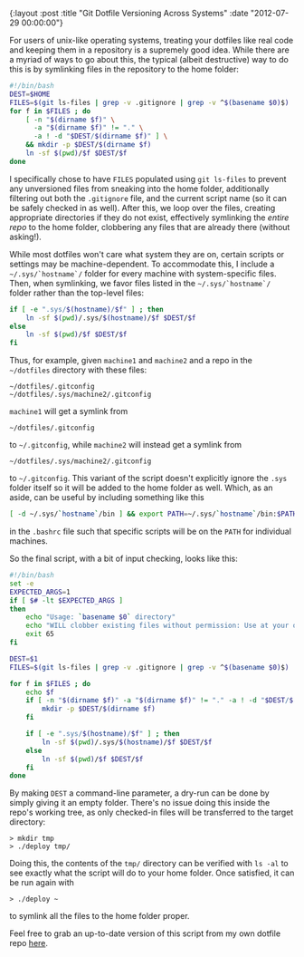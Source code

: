 {:layout :post
 :title "Git Dotfile Versioning Across Systems"
 :date "2012-07-29 00:00:00"}

For users of unix-like operating systems, treating your dotfiles like
real code and keeping them in a repository is a supremely good idea.
While there are a myriad of ways to go about this, the typical (albeit
destructive) way to do this is by symlinking files in the repository
to the home folder:

```bash
#!/bin/bash
DEST=$HOME
FILES=$(git ls-files | grep -v .gitignore | grep -v ^$(basename $0)$)
for f in $FILES ; do
    [ -n "$(dirname $f)" \
      -a "$(dirname $f)" != "." \
      -a ! -d "$DEST/$(dirname $f)" ] \
    && mkdir -p $DEST/$(dirname $f)
    ln -sf $(pwd)/$f $DEST/$f
done
```

I specifically chose to have `FILES` populated using `git ls-files` to
prevent any unversioned files from sneaking into the home folder,
additionally filtering out both the `.gitignore` file, and the current
script name (so it can be safely checked in as well).  After this, we
loop over the files, creating appropriate directories if they do not
exist, effectively symlinking the *entire repo* to the home folder,
clobbering any files that are already there (without asking!).

While most dotfiles won't care what system they are on, certain
scripts or settings may be machine-dependent.  To accommodate this, I
include a ``~/.sys/`hostname`/`` folder for every machine with
system-specific files.  Then, when symlinking, we favor files listed
in the ``~/.sys/`hostname`/`` folder rather than the top-level files:

```bash
if [ -e ".sys/$(hostname)/$f" ] ; then
    ln -sf $(pwd)/.sys/$(hostname)/$f $DEST/$f
else
    ln -sf $(pwd)/$f $DEST/$f
fi
```

Thus, for example, given `machine1` and `machine2` and a repo in the
`~/dotfiles` directory with these files:

	~/dotfiles/.gitconfig
	~/dotfiles/.sys/machine2/.gitconfig

`machine1` will get a symlink from

    ~/dotfiles/.gitconfig

to `~/.gitconfig`, while `machine2` will instead get a symlink from

    ~/dotfiles/.sys/machine2/.gitconfig

to `~/.gitconfig`.  This variant of the script doesn't explicitly
ignore the `.sys` folder itself so it will be added to the home folder
as well.  Which, as an aside, can be useful by including something
like this

```bash
[ -d ~/.sys/`hostname`/bin ] && export PATH=~/.sys/`hostname`/bin:$PATH
```

in the `.bashrc` file such that specific scripts will be on the `PATH`
for individual machines.

So the final script, with a bit of input checking, looks like this:

```bash
#!/bin/bash
set -e
EXPECTED_ARGS=1
if [ $# -lt $EXPECTED_ARGS ]
then
    echo "Usage: `basename $0` directory"
    echo "WILL clobber existing files without permission: Use at your own risk"
    exit 65
fi

DEST=$1
FILES=$(git ls-files | grep -v .gitignore | grep -v ^$(basename $0)$)

for f in $FILES ; do
    echo $f
    if [ -n "$(dirname $f)" -a "$(dirname $f)" != "." -a ! -d "$DEST/$(dirname $f)" ] ; then
        mkdir -p $DEST/$(dirname $f)
    fi

    if [ -e ".sys/$(hostname)/$f" ] ; then
        ln -sf $(pwd)/.sys/$(hostname)/$f $DEST/$f
    else
        ln -sf $(pwd)/$f $DEST/$f
    fi
done
```

By making `DEST` a command-line parameter, a dry-run can be done by
simply giving it an empty folder.  There's no issue doing this inside
the repo's working tree, as only checked-in files will be transferred
to the target directory:

    > mkdir tmp
    > ./deploy tmp/

Doing this, the contents of the `tmp/` directory can be verified with
`ls -al` to see exactly what the script will do to your home folder.
Once satisfied, it can be run again with

    > ./deploy ~

to symlink all the files to the home folder proper.

Feel free to grab an up-to-date version of this script from my own
dotfile repo [here][1].

[1]: https://github.com/malloc47/config/blob/master/deploy
